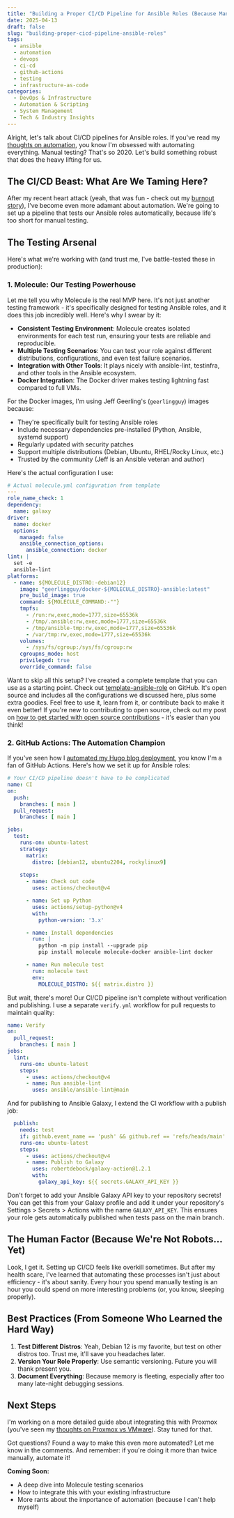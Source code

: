 ```yaml
---
title: "Building a Proper CI/CD Pipeline for Ansible Roles (Because Manual Testing is for Suckers)"
date: 2025-04-13
draft: false
slug: "building-proper-cicd-pipeline-ansible-roles"
tags:
  - ansible
  - automation
  - devops
  - ci-cd
  - github-actions
  - testing
  - infrastructure-as-code
categories:
  - DevOps & Infrastructure
  - Automation & Scripting
  - System Management
  - Tech & Industry Insights
---
```


Alright, let's talk about CI/CD pipelines for Ansible roles. If you've read my [thoughts on automation](posts/2025/03/why_i_decided_to_move_my_weblogs_to_hugo/), you know I'm obsessed with automating everything. Manual testing? That's so 2020. Let's build something robust that does the heavy lifting for us.

## The CI/CD Beast: What Are We Taming Here?

After my recent heart attack (yeah, that was fun - check out my [burnout story](posts/2025/03/the-sleep-deprived-sysadmin-how-lack-of-sleep-affects-performance-productivity-and-security/)), I've become even more adamant about automation. We're going to set up a pipeline that tests our Ansible roles automatically, because life's too short for manual testing.

## The Testing Arsenal

Here's what we're working with (and trust me, I've battle-tested these in production):

### 1. Molecule: Our Testing Powerhouse

Let me tell you why Molecule is the real MVP here. It's not just another testing framework - it's specifically designed for testing Ansible roles, and it does this job incredibly well. Here's why I swear by it:

- **Consistent Testing Environment**: Molecule creates isolated environments for each test run, ensuring your tests are reliable and reproducible.
- **Multiple Testing Scenarios**: You can test your role against different distributions, configurations, and even test failure scenarios.
- **Integration with Other Tools**: It plays nicely with ansible-lint, testinfra, and other tools in the Ansible ecosystem.
- **Docker Integration**: The Docker driver makes testing lightning fast compared to full VMs.

For the Docker images, I'm using Jeff Geerling's (`geerlingguy`) images because:
- They're specifically built for testing Ansible roles
- Include necessary dependencies pre-installed (Python, Ansible, systemd support)
- Regularly updated with security patches
- Support multiple distributions (Debian, Ubuntu, RHEL/Rocky Linux, etc.)
- Trusted by the community (Jeff is an Ansible veteran and author)

Here's the actual configuration I use:

```yaml
# Actual molecule.yml configuration from template
---
role_name_check: 1
dependency:
  name: galaxy
driver:
  name: docker
  options:
    managed: false
    ansible_connection_options:
      ansible_connection: docker
lint: |
  set -e
  ansible-lint
platforms:
  - name: ${MOLECULE_DISTRO:-debian12}
    image: "geerlingguy/docker-${MOLECULE_DISTRO}-ansible:latest"
    pre_build_image: true
    command: ${MOLECULE_COMMAND:-""}
    tmpfs:
      - /run:rw,exec,mode=1777,size=65536k
      - /tmp/.ansible:rw,exec,mode=1777,size=65536k
      - /tmp/ansible-tmp:rw,exec,mode=1777,size=65536k
      - /var/tmp:rw,exec,mode=1777,size=65536k
    volumes:
      - /sys/fs/cgroup:/sys/fs/cgroup:rw
    cgroupns_mode: host
    privileged: true
    override_command: false
```

Want to skip all this setup? I've created a complete template that you can use as a starting point. Check out [template-ansible-role](https://github.com/AnyLinQ-B-V/template-ansible-role) on GitHub. It's open source and includes all the configurations we discussed here, plus some extra goodies. Feel free to use it, learn from it, or contribute back to make it even better! If you're new to contributing to open source, check out my post on [how to get started with open source contributions](posts/2025/03/getting-started-with-open-source-contributions/) - it's easier than you think!

### 2. GitHub Actions: The Automation Champion

If you've seen how I [automated my Hugo blog deployment](posts/2025/03/why_i_decided_to_move_my_weblogs_to_hugo/), you know I'm a fan of GitHub Actions. Here's how we set it up for Ansible roles:

```yaml
# Your CI/CD pipeline doesn't have to be complicated
name: CI
on:
  push:
    branches: [ main ]
  pull_request:
    branches: [ main ]

jobs:
  test:
    runs-on: ubuntu-latest
    strategy:
      matrix:
        distro: [debian12, ubuntu2204, rockylinux9]
    
    steps:
      - name: Check out code
        uses: actions/checkout@v4

      - name: Set up Python
        uses: actions/setup-python@v4
        with:
          python-version: '3.x'

      - name: Install dependencies
        run: |
          python -m pip install --upgrade pip
          pip install molecule molecule-docker ansible-lint docker

      - name: Run molecule test
        run: molecule test
        env:
          MOLECULE_DISTRO: ${{ matrix.distro }}
```

But wait, there's more! Our CI/CD pipeline isn't complete without verification and publishing. I use a separate `verify.yml` workflow for pull requests to maintain quality:

```yaml
name: Verify
on:
  pull_request:
    branches: [ main ]
jobs:
  lint:
    runs-on: ubuntu-latest
    steps:
      - uses: actions/checkout@v4
      - name: Run ansible-lint
        uses: ansible/ansible-lint@main
```

And for publishing to Ansible Galaxy, I extend the CI workflow with a publish job:

```yaml
  publish:
    needs: test
    if: github.event_name == 'push' && github.ref == 'refs/heads/main'
    runs-on: ubuntu-latest
    steps:
      - uses: actions/checkout@v4
      - name: Publish to Galaxy
        uses: robertdebock/galaxy-action@1.2.1
        with:
          galaxy_api_key: ${{ secrets.GALAXY_API_KEY }}
```

Don't forget to add your Ansible Galaxy API key to your repository secrets! You can get this from your Galaxy profile and add it under your repository's Settings > Secrets > Actions with the name `GALAXY_API_KEY`. This ensures your role gets automatically published when tests pass on the main branch.

## The Human Factor (Because We're Not Robots... Yet)

Look, I get it. Setting up CI/CD feels like overkill sometimes. But after my health scare, I've learned that automating these processes isn't just about efficiency - it's about sanity. Every hour you spend manually testing is an hour you could spend on more interesting problems (or, you know, sleeping properly).

## Best Practices (From Someone Who Learned the Hard Way)

1. **Test Different Distros**: Yeah, Debian 12 is my favorite, but test on other distros too. Trust me, it'll save you headaches later.
2. **Version Your Role Properly**: Use semantic versioning. Future you will thank present you.
3. **Document Everything**: Because memory is fleeting, especially after too many late-night debugging sessions.

## Next Steps

I'm working on a more detailed guide about integrating this with Proxmox (you've seen my [thoughts on Proxmox vs VMware](posts/2025/04/why-migrate-to-proxmox/)). Stay tuned for that.

Got questions? Found a way to make this even more automated? Let me know in the comments. And remember: if you're doing it more than twice manually, automate it!

**Coming Soon:**
- A deep dive into Molecule testing scenarios
- How to integrate this with your existing infrastructure
- More rants about the importance of automation (because I can't help myself)
